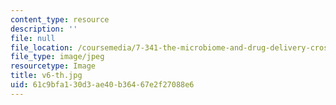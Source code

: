 ```yaml
---
content_type: resource
description: ''
file: null
file_location: /coursemedia/7-341-the-microbiome-and-drug-delivery-cross-species-communication-in-health-and-disease-spring-2018/61c9bfa130d3ae40b36467e2f27088e6_v6-th.jpg
file_type: image/jpeg
resourcetype: Image
title: v6-th.jpg
uid: 61c9bfa1-30d3-ae40-b364-67e2f27088e6
---
```

